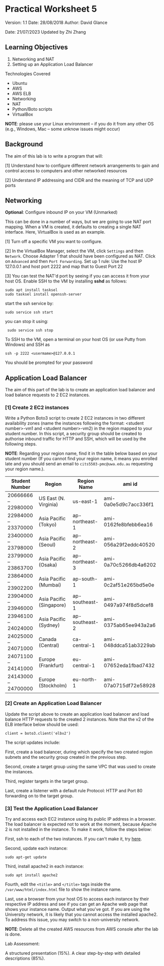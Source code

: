 # Practical Worksheet 5

Version: 1.1 Date: 28/08/2018 Author: David Glance

Date: 21/07/2023 Updated by Zhi Zhang

## Learning Objectives

1. Networking and NAT
2. Setting up an Application Load Balancer

Technologies Covered

* Ubuntu
* AWS
* AWS ELB
* Networking
* NAT
* Python/Boto scripts
* VirtualBox

**NOTE**: please use your Linux environment – if you do it from any other OS (e.g., Windows, Mac – some unknow issues might occur)

## Background

The aim of this lab is to write a program that will:

[1] Understand how to configure different network arrangements to gain and control access to computers and other networked resources

[2] Understand IP addressing and CIDR and the meaning of TCP and UDP ports

## Networking

**Optional**: Configure inbound IP on your VM (Unmarked)

This can be done in a number of ways, but we are going to use NAT port mapping. When a VM is created, it defaults to creating a single NAT interface. Here, VirtualBox is used as an example.

[1] Turn off a specific VM you want to configure.

[2] In the VirtualBox Manager, select the VM, click `Settings` and then `Network`. Choose Adapter 1 that should have been configured as NAT. Click on `Advanced` and then `Port Forwarding`. Set up 1 rule:
   Use the host IP 127.0.0.1 and host port 2222 and map that to Guest Port 22

[3] You can test the NAT'd port by seeing if you can access it from your host OS. Enable SSH to the VM by installing **sshd** as follows:

```
sudo apt install tasksel
sudo tasksel install openssh-server
```

start the ssh service by:

```
sudo service ssh start
```

you can stop it using:

```
 sudo service ssh stop
 ```

To SSH to the VM, open a terminal on your host OS (or use Putty from Windows) and SSH as

```
ssh -p 2222 <usermame>@127.0.0.1
```

You should be prompted for your password

## Application Load Balancer

The aim of this part of the lab is to create an application load balancer and load balance requests to 2 EC2 instances. 

### [1] Create 2 EC2 instances

Write a Python Boto3 script to create 2 EC2 instances in two different availability zones (name the instances following the format: \<student number\>-vm1 and \<student number\>-vm2) in the region mapped to your student number. In this script, a security group should be created to authorise inbound traffic for HTTP and SSH, which will be used by the following steps.

**NOTE**: Regarding your region name, find it in the table below based on your student number (If you cannot find your region name, it means you enrolled late and you should send an email to `cits5503-pmc@uwa.edu.au` requesting your region name.).

| Student Number | Region | Region Name | ami id |
| --- | --- | --- | --- |
| 20666666 – 22980000 | US East (N. Virginia) |	us-east-1 |	ami-0a0e5d9c7acc336f1 |
| 22984000 – 23370000 | Asia Pacific (Tokyo)	| ap-northeast-1	| ami-0162fe8bfebb6ea16 |
| 23400000 – 23798000 | Asia Pacific (Seoul)	| ap-northeast-2	| ami-056a29f2eddc40520 |
| 23799000 – 23863700 | Asia Pacific (Osaka)	| ap-northeast-3	| ami-0a70c5266db4a6202 |
| 23864000 – 23902200 | Asia Pacific (Mumbai)	| ap-south-1	| ami-0c2af51e265bd5e0e |
| 23904000 – 23946000 | Asia Pacific (Singapore)	| ap-southeast-1	| ami-0497a974f8d5dcef8 |
| 23946100 – 24024000 | Asia Pacific (Sydney)	| ap-southeast-2	| ami-0375ab65ee943a2a6 |
| 24025000 – 24071000 | Canada (Central)	| ca-central-1	| ami-048ddca51ab3229ab |
| 24071100 – 24141000 | Europe (Frankfurt)	| eu-central-1	| ami-07652eda1fbad7432 |
| 24143000 – 24700000 | Europe (Stockholm)	| eu-north-1	| ami-07a0715df72e58928 |

### [2] Create an Application Load Balancer

Update the script above to create an application load balancer and load balance HTTP requests to the created 2 instances. Note that the v2 of the ELB interface below should be used:

```
client = boto3.client('elbv2')
```

The script updates include:

First, create a load balancer, during which specify the two created region subnets and the
security group created in the previous step.

Second, create a target group using the same VPC that was used to create
the instances.

Third, register targets in the target group.

Last, create a listener with a default rule Protocol: HTTP and Port 80
forwarding on to the target group.

### [3] Test the Application Load Balancer

Try and access each EC2 instance using its public IP address in a browser. The load balancer is expected not to work at the moment, because Apache 2 is not installed in the instance. To make it work, follow the steps below:

First, ssh to each of the two instances. If you can't make it, try [here](https://bobbyhadz.com/blog/aws-ssh-permission-denied-publickey).

Second, update each instance:

```
sudo apt-get update
```

Third, install apache2 in each instance:

```
sudo apt install apache2
```

Fourth, edit the `<title>` and `</title>` tags inside the `/var/www/html/index.html` file to show the instance name.

Last, use a browser from your host OS to access each instance by their respective IP address and see if you can get an Apache web page that shows your instance name. Output what you've got. If you are using the University network, it is likely that you cannot access the installed apache2. To address this issue, you may switch to a non-university network.

**NOTE**: Delete all the created AWS resources from AWS console after the lab is done.

Lab Assessment:

A structured presentation (15%). A clear step-by-step with detailed descriptions (85%). 
